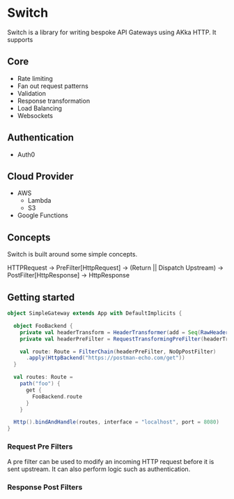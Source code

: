 # Switch

Switch is a library for writing bespoke API Gateways using AKka HTTP. It supports

## Core
  - Rate limiting
  - Fan out request patterns
  - Validation
  - Response transformation
  - Load Balancing
  - Websockets

## Authentication
  - Auth0

## Cloud Provider
  - AWS
    - Lambda
    - S3
  - Google Functions

## Concepts

Switch is built around some simple concepts.

HTTPRequest -> PreFilter[HttpRequest] -> (Return || Dispatch Upstream) -> PostFilter[HttpResponse] -> HttpResponse

## Getting started

```scala
object SimpleGateway extends App with DefaultImplicits {

  object FooBackend {
    private val headerTransform = HeaderTransformer(add = Seq(RawHeader("X-Foo", "123")), remove = Seq("X-Bar"))
    private val headerPreFilter = RequestTransformingPreFilter(headerTransform)

    val route: Route = FilterChain(headerPreFilter, NoOpPostFilter)
      .apply(HttpBackend("https://postman-echo.com/get"))
  }

  val routes: Route =
    path("foo") {
      get {
        FooBackend.route
      }
    }

  Http().bindAndHandle(routes, interface = "localhost", port = 8080)
}
```

### Request Pre Filters

A pre filter can be used to modify an incoming HTTP request before it is sent upstream. It can also perform logic such as
authentication.

### Response Post Filters
